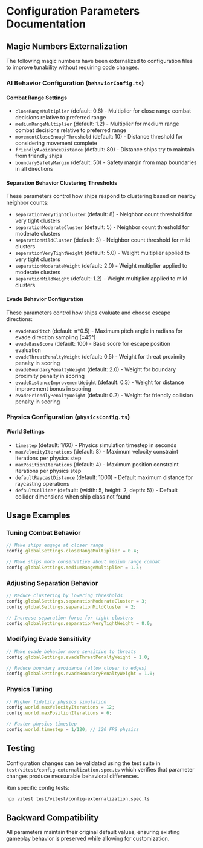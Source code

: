 # Configuration Parameters Documentation

## Magic Numbers Externalization

The following magic numbers have been externalized to configuration files to improve tunability without requiring code changes.

### AI Behavior Configuration (`behaviorConfig.ts`)

#### Combat Range Settings
- `closeRangeMultiplier` (default: 0.6) - Multiplier for close range combat decisions relative to preferred range
- `mediumRangeMultiplier` (default: 1.2) - Multiplier for medium range combat decisions relative to preferred range
- `movementCloseEnoughThreshold` (default: 10) - Distance threshold for considering movement complete
- `friendlyAvoidanceDistance` (default: 80) - Distance ships try to maintain from friendly ships
- `boundarySafetyMargin` (default: 50) - Safety margin from map boundaries in all directions

#### Separation Behavior Clustering Thresholds
These parameters control how ships respond to clustering based on nearby neighbor counts:

- `separationVeryTightCluster` (default: 8) - Neighbor count threshold for very tight clusters
- `separationModerateCluster` (default: 5) - Neighbor count threshold for moderate clusters  
- `separationMildCluster` (default: 3) - Neighbor count threshold for mild clusters
- `separationVeryTightWeight` (default: 5.0) - Weight multiplier applied to very tight clusters
- `separationModerateWeight` (default: 2.0) - Weight multiplier applied to moderate clusters
- `separationMildWeight` (default: 1.2) - Weight multiplier applied to mild clusters

#### Evade Behavior Configuration
These parameters control how ships evaluate and choose escape directions:

- `evadeMaxPitch` (default: π*0.5) - Maximum pitch angle in radians for evade direction sampling (±45°)
- `evadeBaseScore` (default: 100) - Base score for escape position evaluation
- `evadeThreatPenaltyWeight` (default: 0.5) - Weight for threat proximity penalty in scoring
- `evadeBoundaryPenaltyWeight` (default: 2.0) - Weight for boundary proximity penalty in scoring
- `evadeDistanceImprovementWeight` (default: 0.3) - Weight for distance improvement bonus in scoring
- `evadeFriendlyPenaltyWeight` (default: 0.2) - Weight for friendly collision penalty in scoring

### Physics Configuration (`physicsConfig.ts`)

#### World Settings
- `timestep` (default: 1/60) - Physics simulation timestep in seconds
- `maxVelocityIterations` (default: 8) - Maximum velocity constraint iterations per physics step
- `maxPositionIterations` (default: 4) - Maximum position constraint iterations per physics step
- `defaultRaycastDistance` (default: 1000) - Default maximum distance for raycasting operations
- `defaultCollider` (default: {width: 5, height: 2, depth: 5}) - Default collider dimensions when ship class not found

## Usage Examples

### Tuning Combat Behavior
```typescript
// Make ships engage at closer range
config.globalSettings.closeRangeMultiplier = 0.4;

// Make ships more conservative about medium range combat
config.globalSettings.mediumRangeMultiplier = 1.5;
```

### Adjusting Separation Behavior
```typescript
// Reduce clustering by lowering thresholds
config.globalSettings.separationModerateCluster = 3;
config.globalSettings.separationMildCluster = 2;

// Increase separation force for tight clusters
config.globalSettings.separationVeryTightWeight = 8.0;
```

### Modifying Evade Sensitivity
```typescript
// Make evade behavior more sensitive to threats
config.globalSettings.evadeThreatPenaltyWeight = 1.0;

// Reduce boundary avoidance (allow closer to edges)
config.globalSettings.evadeBoundaryPenaltyWeight = 1.0;
```

### Physics Tuning
```typescript
// Higher fidelity physics simulation
config.world.maxVelocityIterations = 12;
config.world.maxPositionIterations = 6;

// Faster physics timestep
config.world.timestep = 1/120; // 120 FPS physics
```

## Testing

Configuration changes can be validated using the test suite in `test/vitest/config-externalization.spec.ts` which verifies that parameter changes produce measurable behavioral differences.

Run specific config tests:
```bash
npx vitest test/vitest/config-externalization.spec.ts
```

## Backward Compatibility

All parameters maintain their original default values, ensuring existing gameplay behavior is preserved while allowing for customization.
